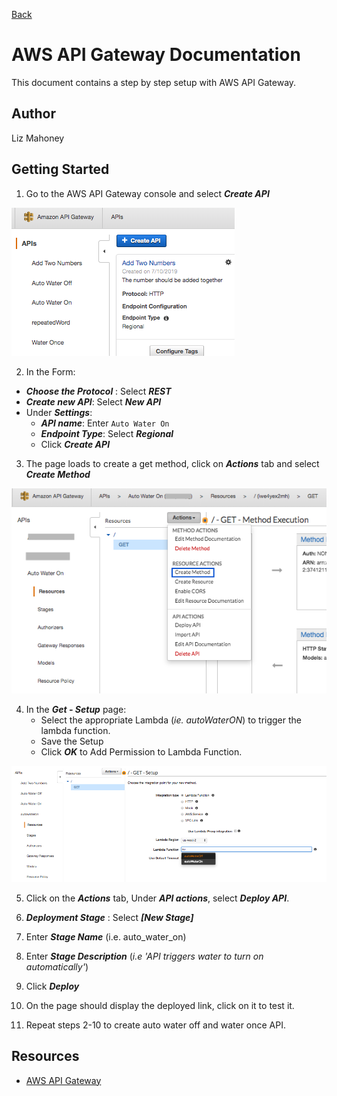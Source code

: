 [Back](./README.md)

# AWS API Gateway Documentation

This document contains a step by step setup with AWS API Gateway.

## Author

Liz Mahoney

## Getting Started

1. Go to the AWS API Gateway console and select ***Create API***

![API Gateway dashboard](assets/gateway/api_gateway_dashboard.png)

2. In the Form: 
- ***Choose the Protocol*** : Select ***REST***
- ***Create new API***: Select ***New API***
- Under ***Settings***:
    - ***API name***: Enter `Auto Water On`
    - ***Endpoint Type***: Select ***Regional***
    - Click ***Create API***
    
3. The page loads to create a get method, click on ***Actions*** tab and select ***Create Method***

![Auto water on get dashboard](assets/gateway/waterOnResources.png)

4. In the ***Get - Setup*** page:
    - Select the appropriate Lambda (*ie. autoWaterON*) to trigger the lambda function.
    - Save the Setup
    - Click ***OK*** to Add Permission to Lambda Function.
    
![Get - setup ](assets/gateway/get_setup.png)

5. Click on the ***Actions*** tab, Under ***API actions***, select ***Deploy API***.
6. ***Deployment Stage*** : Select ***[New Stage]***
7. Enter ***Stage Name*** (i.e. auto_water_on)
8. Enter ***Stage Description*** (*i.e 'API triggers water to turn on automatically'*)
9. Click ***Deploy***
10. On the page should display the deployed link, click on it to test it.

11. Repeat steps 2-10 to create auto water off and water once API.

## Resources
- [AWS API Gateway ](https://aws.amazon.com/api-gateway/)

